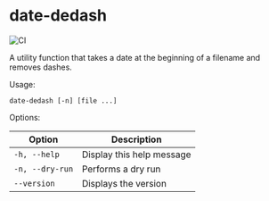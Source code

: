# date-dedash

![CI](https://github.com/tralston/date-dedash/workflows/CI/badge.svg)

A utility function that takes a date at the beginning of a filename and removes dashes.

Usage:
```
date-dedash [-n] [file ...]
```

Options:

| Option          | Description               |
| --------------- | ------------------------- |
| `-h, --help`    | Display this help message |
| `-n, --dry-run` | Performs a dry run        |
| `--version`     | Displays the version      |